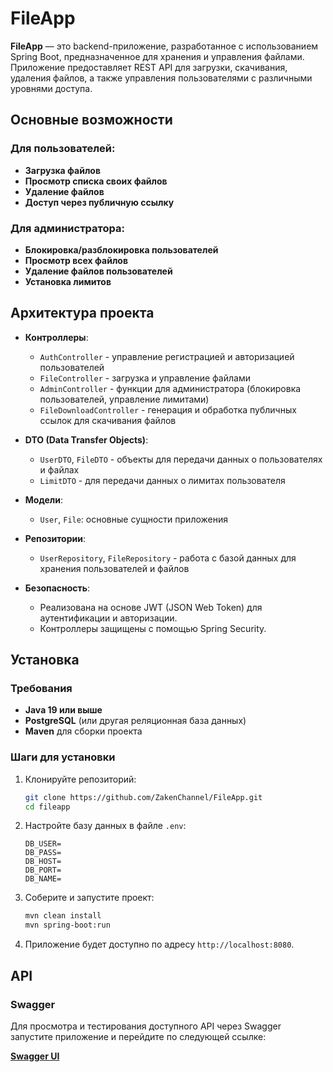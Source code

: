 # FileApp

**FileApp** — это backend-приложение, разработанное с использованием Spring Boot, предназначенное для хранения и управления файлами. Приложение предоставляет REST API для загрузки, скачивания, удаления файлов, а также управления пользователями с различными уровнями доступа.

## Основные возможности

### Для пользователей:
- **Загрузка файлов**
- **Просмотр списка своих файлов**
- **Удаление файлов**
- **Доступ через публичную ссылку**

### Для администратора:
- **Блокировка/разблокировка пользователей**
- **Просмотр всех файлов**
- **Удаление файлов пользователей**
- **Установка лимитов**

## Архитектура проекта

- **Контроллеры**:
    - `AuthController` - управление регистрацией и авторизацией пользователей
    - `FileController` - загрузка и управление файлами
    - `AdminController` - функции для администратора (блокировка пользователей, управление лимитами)
    - `FileDownloadController` - генерация и обработка публичных ссылок для скачивания файлов

- **DTO (Data Transfer Objects)**:
    - `UserDTO`, `FileDTO` - объекты для передачи данных о пользователях и файлах
    - `LimitDTO` - для передачи данных о лимитах пользователя

- **Модели**:
    - `User`, `File`: основные сущности приложения

- **Репозитории**:
    - `UserRepository`, `FileRepository` - работа с базой данных для хранения пользователей и файлов

- **Безопасность**:
    - Реализована на основе JWT (JSON Web Token) для аутентификации и авторизации.
    - Контроллеры защищены с помощью Spring Security.

## Установка

### Требования
- **Java 19 или выше**
- **PostgreSQL** (или другая реляционная база данных)
- **Maven** для сборки проекта

### Шаги для установки

1. Клонируйте репозиторий:

    ```bash
    git clone https://github.com/ZakenChannel/FileApp.git
    cd fileapp
    ```

2. Настройте базу данных в файле `.env`:

    ```properties
    DB_USER=
    DB_PASS=
    DB_HOST=
    DB_PORT=
    DB_NAME=
    ```

3. Соберите и запустите проект:

    ```bash
    mvn clean install
    mvn spring-boot:run
    ```

4. Приложение будет доступно по адресу `http://localhost:8080`.

## API

### Swagger

Для просмотра и тестирования доступного API через Swagger запустите приложение и перейдите по следующей ссылке:

**[Swagger UI](http://localhost:8080/api/swagger-ui/index.html#/)**